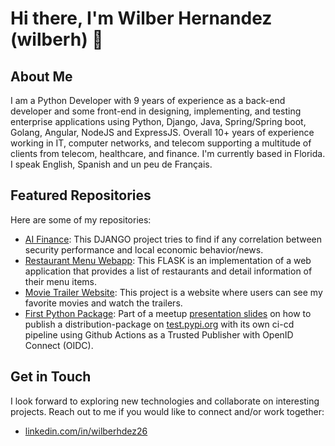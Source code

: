 # Hi there, I'm Wilber Hernandez (wilberh) 👋

## About Me

I am a Python Developer with 9 years of experience as a back-end developer and some front-end in designing, implementing, and testing enterprise applications using Python, Django, Java, Spring/Spring boot, Golang, Angular, NodeJS and ExpressJS. Overall 10+ years of experience working in IT, computer networks, and telecom supporting a multitude of clients from telecom, healthcare, and finance.  I'm currently based in Florida. I speak English, Spanish and un peu de Français.

## Featured Repositories

Here are some of my repositories:

- [AI Finance](https://github.com/wilberh/AIFinanceProject): This DJANGO project tries to find if any correlation between security performance and local economic behavior/news.
- [Restaurant Menu Webapp](https://github.com/wilberh/Restaurant-Menu-WebApp): This FLASK is an implementation of a web application that provides a list of restaurants and detail information of their menu items.
- [Movie Trailer Website](https://github.com/wilberh/Movie-Trailer-Website): This project is a website where users can see my favorite movies and watch the trailers.
- [First Python Package](https://github.com/wilberh/pubpypack-gadget-wilber-hdez): Part of a meetup [presentation slides](https://github.com/wilberh/pubpypack-gadget-wilber-hdez-slides/blob/main/Background_Deployment_%20PyPI%20-%20the%20package%20index%20-%20final.pdf) on how to publish a distribution-package on [test.pypi.org](https://test.pypi.org/project/pubpypack-gadget-wilber-hdez/) with its own ci-cd pipeline using Github Actions as a Trusted Publisher with OpenID Connect (OIDC). 

## Get in Touch

I look forward to exploring new technologies and collaborate on interesting projects. Reach out to me if you would like to connect and/or work together:
- [linkedin.com/in/wilberhdez26](https://www.linkedin.com/in/wilberhdez26/)



<!--
### Hi there 👋

**wilberh/wilberh** is a ✨ _special_ ✨ repository because its `README.md` (this file) appears on your GitHub profile.

Here are some ideas to get you started:

- 🔭 I’m currently working on ...
- 🌱 I’m currently learning ...
- 👯 I’m looking to collaborate on ...
- 🤔 I’m looking for help with ...
- 💬 Ask me about ...
- 📫 How to reach me: ...
- 😄 Pronouns: ...
- ⚡ Fun fact: ...

- [alex000kim.com/about](https://alex000kim.com/about/)
- [linkedin.com/in/alex000kim](https://www.linkedin.com/in/alex000kim/)

-->

